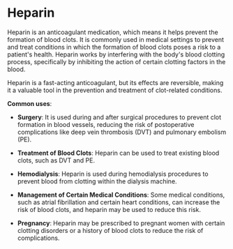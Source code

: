 [//]: # (source: ?)
[//]: # (tags: anticoagulants medications)

# Heparin

Heparin is an anticoagulant medication, which means it helps prevent the formation of blood clots. It is commonly used in medical settings to prevent and treat conditions in which the formation of blood clots poses a risk to a patient's health. Heparin works by interfering with the body's blood clotting process, specifically by inhibiting the action of certain clotting factors in the blood.

Heparin is a fast-acting anticoagulant, but its effects are reversible, making it a valuable tool in the prevention and treatment of clot-related conditions.

**Common uses**:

* **Surgery**: It is used during and after surgical procedures to prevent clot formation in blood vessels, reducing the risk of postoperative complications like deep vein thrombosis (DVT) and pulmonary embolism (PE).

* **Treatment of Blood Clots**: Heparin can be used to treat existing blood clots, such as DVT and PE.

* **Hemodialysis**: Heparin is used during hemodialysis procedures to prevent blood from clotting within the dialysis machine.

* **Management of Certain Medical Conditions**: Some medical conditions, such as atrial fibrillation and certain heart conditions, can increase the risk of blood clots, and heparin may be used to reduce this risk.

* **Pregnancy**: Heparin may be prescribed to pregnant women with certain clotting disorders or a history of blood clots to reduce the risk of complications.
